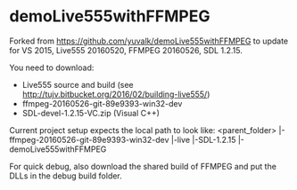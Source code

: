 demoLive555withFFMPEG
=====================
Forked from https://github.com/yuvalk/demoLive555withFFMPEG to update for VS 2015, Live555 20160520, FFMPEG 20160526, SDL 1.2.15.

You need to download:
- Live555 source and build (see http://tujv.bitbucket.org/2016/02/building-live555/)
- ffmpeg-20160526-git-89e9393-win32-dev
- SDL-devel-1.2.15-VC.zip (Visual C++)

Current project setup expects the local path to look like:
<parent_folder>
|-ffmpeg-20160526-git-89e9393-win32-dev
|-live
|-SDL-1.2.15
|-demoLive555withFFMPEG

For quick debug, also download the shared build of FFMPEG and put the DLLs in the debug build folder.
